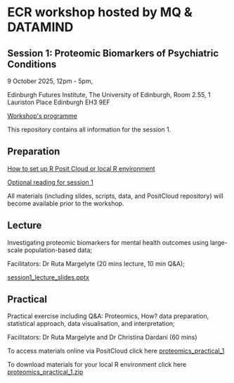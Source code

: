 # ECR workshop hosted by MQ & DATAMIND 
## Session 1: Proteomic Biomarkers of Psychiatric Conditions

9 October 2025, 12pm - 5pm,

Edinburgh Futures Institute, The University of Edinburgh, Room 2.55, 1 Lauriston Place Edinburgh EH3 9EF

[Workshop's programme](https://www.mentalhealthplatform.ac.uk/event/ecr-workshop-2025)

This repository contains all information for the session 1.

## Preparation

[How to set up R Posit Cloud or local R environment](prep_session1_PositCloud_R.docx)
  
[Optional reading for session 1](prep_session1_reading.docx)

All materials (including slides, scripts, data, and PositCloud repository) will become available prior to the workshop.


## Lecture

Investigating proteomic biomarkers for mental health outcomes using large-scale population-based data; 

Facilitators: Dr Ruta Margelyte (20 mins lecture, 10 min Q&A);

[session1_lecture_slides.pptx]()

## Practical

Practical exercise including Q&A: Proteomics, How? data preparation, statistical approach, data visualisation, and interpretation; 

Facilitators: Dr Ruta Margelyte and Dr Christina Dardani (60 mins)

To access materials online via PositCloud click here [proteomics_practical_1](https://posit.cloud/content/10981075)

To download materials for your local R environment click here [proteomics_practical_1.zip]()
